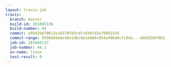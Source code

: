 ```yaml
---
layout: travis-job
travis:
  branch: master
  build-id: 281665136
  build-number: 44
  commit: e8b92b870613e16570fd3cdfc83bfd2e79991554
  commit-range: 9598d04ebe36e14bc9e1e666c854af06d0cfc8da...e8b92b870613e16570fd3cdfc83bfd2e79991554
  job-id: 281665137
  job-number: 44.1
  os-name: linux
  test-result: 0
---
```

